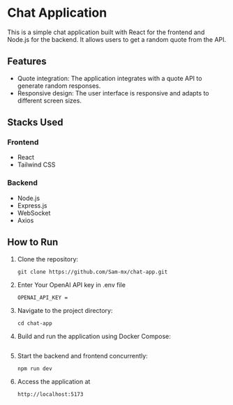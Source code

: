 # Chat Application

This is a simple chat application built with React for the frontend and Node.js for the backend. It allows users to get a random quote from the API.

## Features

- Quote integration: The application integrates with a quote API to generate random responses.
- Responsive design: The user interface is responsive and adapts to different screen sizes.

## Stacks Used

### Frontend

- React
- Tailwind CSS

### Backend

- Node.js
- Express.js
- WebSocket
- Axios

## How to Run

1. Clone the repository:

   ```
   git clone https://github.com/Sam-mx/chat-app.git
   ```

2. Enter Your OpenAI API key in .env file

   ```
   OPENAI_API_KEY =
   ```

3. Navigate to the project directory:

   ```
   cd chat-app

   ```

4. Build and run the application using Docker Compose:

   ```

   ```

5. Start the backend and frontend concurrently:

   ```
   npm run dev
   ```

6. Access the application at
   ```
   http://localhost:5173
   ```
